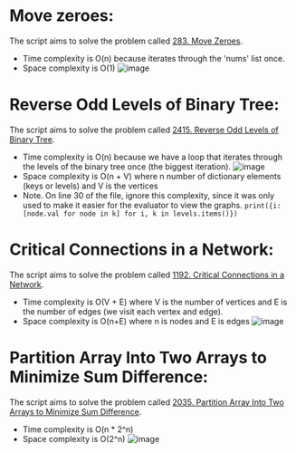 # Move zeroes:
The script aims to solve the problem called [283. Move Zeroes](https://leetcode.com/problems/move-zeroes/description/).
* Time complexity is O(n) because iterates through the 'nums' list once.
* Space complexity is O(1)
![image](https://github.com/user-attachments/assets/a2e26dd5-6b13-47b4-908f-63bac82352d5)

# Reverse Odd Levels of Binary Tree:
The script aims to solve the problem called [2415. Reverse Odd Levels of Binary Tree](https://leetcode.com/problems/reverse-odd-levels-of-binary-tree/description/).
* Time complexity is O(n) because we have a loop that iterates through the levels of the binary tree once (the biggest iteration).
![image](https://github.com/user-attachments/assets/abcbee44-8fae-4b03-8bbc-3455ab3446c5)
* Space complexity is O(n + V) where n number of dictionary elements (keys or levels) and V is the vertices  
* Note. On line 30 of the file, ignore this complexity, since it was only used to make it easier for the evaluator to view the graphs. ```print({i: [node.val for node in k] for i, k in levels.items()})```

# Critical Connections in a Network:
The script aims to solve the problem called [1192. Critical Connections in a Network](https://leetcode.com/problems/critical-connections-in-a-network/description/).
* Time complexity is O(V + E) where V is the number of vertices and E is the number of edges (we visit each vertex and edge).
* Space complexity is O(n+E) where n is nodes and E is edges
![image](https://github.com/user-attachments/assets/141e0d38-b379-4f50-9c3c-7256ae763186)

# Partition Array Into Two Arrays to Minimize Sum Difference:
The script aims to solve the problem called [2035. Partition Array Into Two Arrays to Minimize Sum Difference](https://leetcode.com/problems/partition-array-into-two-arrays-to-minimize-sum-difference/description/).
* Time complexity is O(n * 2^n)
* Space complexity is O(2^n)
![image](https://github.com/user-attachments/assets/0e1a963f-95b8-4c83-ba9f-f032d927fd19)
